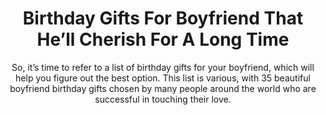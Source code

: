 ---
layout: post
title: Birthday Gifts For Boyfriend That He’ll Cherish For A Long Time
subtitle: So, it’s time to refer to a list of birthday gifts for your boyfriend, which will help you figure out the best option. This list is various, with 35 beautiful boyfriend birthday gifts chosen by many people around the world who are successful in touching their love.
header-img: "img/post/2023/09/copied/medium_Birthday_gifts_for_boyfriend_17_7f1c84cab4.jpg"
header-style: text
permalink: "/birthday-gifts-boyfriend/"
catalog: true
tags:
  - Recipients 
  - Men
---   